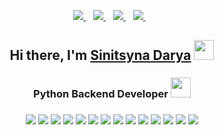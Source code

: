 
<p align='center'>

  <a href="https://t.me/sinitsyna_darya">
    <img src="https://img.shields.io/badge/Telegram-2CA5E0?style=for-the-badge&logo=telegram&logoColor=white" />
  </a>&nbsp;&nbsp;
  <a href="mailto:sinitsynadarya@mail.ru">
    <img src="https://img.shields.io/badge/mail-1877F2?style=for-the-badge&logo=Mail.Ru&logoColor=white" />
  </a>&nbsp;&nbsp;
  <a href="https://www.linkedin.com/in/darya-sinitsyna-9799b1267">
    <img src="https://img.shields.io/badge/linkedin-%230077B5.svg?&style=for-the-badge&logo=linkedin&logoColor=white" />
  </a>&nbsp;&nbsp;

  <a href="https://cloud.mail.ru/public/XJ5Q/bt2noDd3s">
    <img src="https://img.shields.io/badge/Resume-FF0000.svg?&style=for-the-badge&logo=&logoColor=white" />
  </a>&nbsp;&nbsp;




</p>

<h2 align="center">Hi there, I'm <a href="https://t.me/sinitsyna_darya" target="_blank">Sinitsyna Darya</a>
<img src="https://github.com/blackcater/blackcater/raw/main/images/Hi.gif" height="32"/></h2>
<h3 align="center"> Python Backend Developer <img src="https://media.giphy.com/media/KAq5w47R9rmTuvWOWa/giphy.gif" height="32"/></h3>

###
<p align='center'>
    <img src="https://img.shields.io/badge/Python-FFD43B?logo=python&logoColor=blue" />
    <img src="https://img.shields.io/badge/FastAPI-009688?logo=FastAPI&logoColor=white" />
    <img src="https://img.shields.io/badge/Django-092E20?logo=Django&logoColor=white" />
    <img src="https://img.shields.io/badge/Aiogram-2B6EB6?logo=Python&logoColor=white" />
    <img src="https://img.shields.io/badge/SQL-003B57" />
    <img src="https://img.shields.io/badge/MySQL-005C84?logo=mysql&logoColor=white" />
    <img src="https://img.shields.io/badge/PostgreSQL-316192?logo=postgresql&logoColor=white" />
    <img src="https://img.shields.io/badge/Docker-2496ED?logo=Docker&logoColor=white" />
    <img src="https://img.shields.io/badge/Git-F05032?logo=git&logoColor=white" />
    <img src="https://img.shields.io/badge/SQLAlchemy-3776AB?logo=SQLAlchemy&logoColor=white" />
    <img src="https://img.shields.io/badge/Redis-DC382D?logo=redis&logoColor=white" />
    <img src="https://img.shields.io/badge/Celery-37814A?logo=celery&logoColor=white" />
    <img src="https://img.shields.io/badge/HTML-E34F26?logo=HTML5&logoColor=white" />
    <img src="https://img.shields.io/badge/CSS-1572B6?logo=CSS3&logoColor=white" />
</p>



